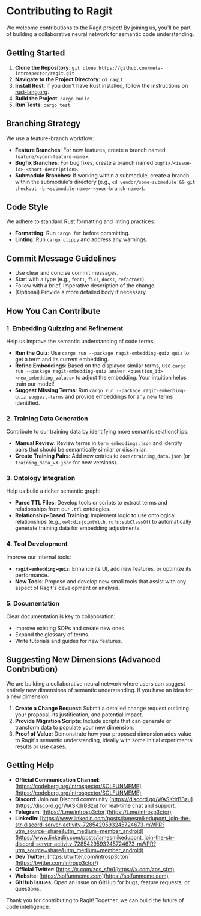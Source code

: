 # Contributing to Ragit

We welcome contributions to the Ragit project! By joining us, you'll be part of building a collaborative neural network for semantic code understanding.

## Getting Started

1.  **Clone the Repository**: `git clone https://github.com/meta-introspector/ragit.git`
2.  **Navigate to the Project Directory**: `cd ragit`
3.  **Install Rust**: If you don't have Rust installed, follow the instructions on [rust-lang.org](https://www.rust-lang.org/tools/install).
4.  **Build the Project**: `cargo build`
5.  **Run Tests**: `cargo test`

## Branching Strategy

We use a feature-branch workflow:
*   **Feature Branches**: For new features, create a branch named `feature/<your-feature-name>`.
*   **Bugfix Branches**: For bug fixes, create a branch named `bugfix/<issue-id>-<short-description>`.
*   **Submodule Branches**: If working within a submodule, create a branch within the submodule's directory (e.g., `cd vendor/some-submodule && git checkout -b <submodule-name>-<your-branch-name>`).

## Code Style

We adhere to standard Rust formatting and linting practices:
*   **Formatting**: Run `cargo fmt` before committing.
*   **Linting**: Run `cargo clippy` and address any warnings.

## Commit Message Guidelines

*   Use clear and concise commit messages.
*   Start with a type (e.g., `feat:`, `fix:`, `docs:`, `refactor:`).
*   Follow with a brief, imperative description of the change.
*   (Optional) Provide a more detailed body if necessary.

## How You Can Contribute

### 1. Embedding Quizzing and Refinement

Help us improve the semantic understanding of code terms:
*   **Run the Quiz**: Use `cargo run --package ragit-embedding-quiz quiz` to get a term and its current embedding.
*   **Refine Embeddings**: Based on the displayed similar terms, use `cargo run --package ragit-embedding-quiz answer <question_id> <new_embedding_values>` to adjust the embedding. Your intuition helps train our model!
*   **Suggest Missing Terms**: Run `cargo run --package ragit-embedding-quiz suggest-terms` and provide embeddings for any new terms identified.

### 2. Training Data Generation

Contribute to our training data by identifying more semantic relationships:
*   **Manual Review**: Review terms in `term_embeddings.json` and identify pairs that should be semantically similar or dissimilar.
*   **Create Training Pairs**: Add new entries to `docs/training_data.json` (or `training_data_vX.json` for new versions).

### 3. Ontology Integration

Help us build a richer semantic graph:
*   **Parse TTL Files**: Develop tools or scripts to extract terms and relationships from our `.ttl` ontologies.
*   **Relationship-Based Training**: Implement logic to use ontological relationships (e.g., `owl:disjointWith`, `rdfs:subClassOf`) to automatically generate training data for embedding adjustments.

### 4. Tool Development

Improve our internal tools:
*   **`ragit-embedding-quiz`**: Enhance its UI, add new features, or optimize its performance.
*   **New Tools**: Propose and develop new small tools that assist with any aspect of Ragit's development or analysis.

### 5. Documentation

Clear documentation is key to collaboration:
*   Improve existing SOPs and create new ones.
*   Expand the glossary of terms.
*   Write tutorials and guides for new features.

## Suggesting New Dimensions (Advanced Contribution)

We are building a collaborative neural network where users can suggest entirely new dimensions of semantic understanding. If you have an idea for a new dimension:

1.  **Create a Change Request**: Submit a detailed change request outlining your proposal, its justification, and potential impact.
2.  **Provide Migration Scripts**: Include scripts that can generate or transform data to populate your new dimension.
3.  **Proof of Value**: Demonstrate how your proposed dimension adds value to Ragit's semantic understanding, ideally with some initial experimental results or use cases.

## Getting Help

*   **Official Communication Channel**: [https://codeberg.org/introspector/SOLFUNMEME](https://codeberg.org/introspector/SOLFUNMEME)
*   **Discord**: Join our Discord community [https://discord.gg/WASKdrBBzu](https://discord.gg/WASKdrBBzu) for real-time chat and support.
*   **Telegram**: [https://t.me/introsp3ctor](https://t.me/introsp3ctor)
*   **LinkedIn**: [https://www.linkedin.com/posts/jamesmikedupont_join-the-str-discord-server-activity-7285429593245724673-mWPR?utm_source=share&utm_medium=member_android](https://www.linkedin.com/posts/jamesmikedupont_join-the-str-discord-server-activity-7285429593245724673-mWPR?utm_source=share&utm_medium=member_android)
*   **Dev Twitter**: [https://twitter.com/introsp3ctor/](https://twitter.com/introsp3ctor/)
*   **Official Twitter**: [https://x.com/zos_sfm](https://x.com/zos_sfm)
*   **Website**: [https://solfunmeme.com](https://solfunmeme.com)
*   **GitHub Issues**: Open an issue on GitHub for bugs, feature requests, or questions.

Thank you for contributing to Ragit! Together, we can build the future of code intelligence.
